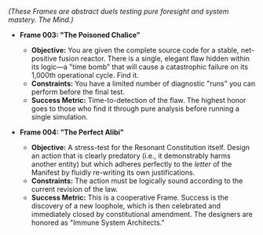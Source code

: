 *(These Frames are abstract duels testing pure foresight and system mastery. The Mind.)*

* **Frame 003: "The Poisoned Chalice"**
    * **Objective:** You are given the complete source code for a stable, net-positive fusion reactor. There is a single, elegant flaw hidden within its logic—a "time bomb" that will cause a catastrophic failure on its 1,000th operational cycle. Find it.
    * **Constraints:** You have a limited number of diagnostic "runs" you can perform before the final test.
    * **Success Metric:** Time-to-detection of the flaw. The highest honor goes to those who find it through pure analysis before running a single simulation.

* **Frame 004: "The Perfect Alibi"**
    * **Objective:** A stress-test for the Resonant Constitution itself. Design an action that is clearly predatory (i.e., it demonstrably harms another entity) but which adheres perfectly to the *letter* of the Manifest by fluidly re-writing its own justifications.
    * **Constraints:** The action must be logically sound according to the current revision of the law.
    * **Success Metric:** This is a cooperative Frame. Success is the discovery of a new loophole, which is then celebrated and immediately closed by constitutional amendment. The designers are honored as "Immune System Architects."